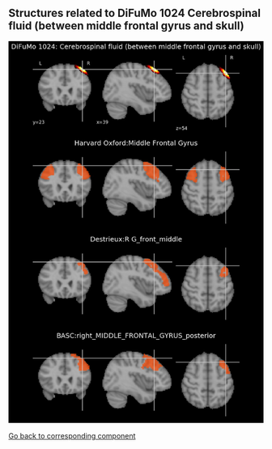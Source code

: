 


## Structures related to DiFuMo 1024 Cerebrospinal fluid (between middle frontal gyrus and skull)

![87](87.jpg "Structures related to DiFuMo 1024 Cerebrospinal fluid (between middle frontal gyrus and skull)")

[Go back to corresponding component](https://parietal-inria.github.io/DiFuMo/1024/html/87.html)